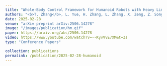```yaml
---
title: "Whole-Body Control Framework for Humanoid Robots with Heavy Limbs: A Model-Based Approach"
authors: "<b>T. Zhang</b>, L. Yue, H. Zhang, L. Zhang, X. Zeng, Z. Song, and Y. Liu"
date: 2025-02-28
venue: "arXiv preprint arXiv:2506.14278"
image: "/images/publication/hm.gif"
paper: https://arxiv.org/abs/2506.14278
video: https://www.youtube.com/watch?v=--KyvVvE7XM&t=3s
type: "Conference Papers"

collection: publications
permalink: /publication/2025-02-28-humanoid
---
```

